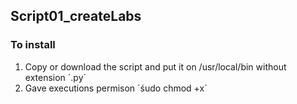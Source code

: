 ## Script01_createLabs
### To install
1. Copy or download the script and put it on /usr/local/bin without extension ´.py´
2. Gave executions permison ´śudo chmod +x´
